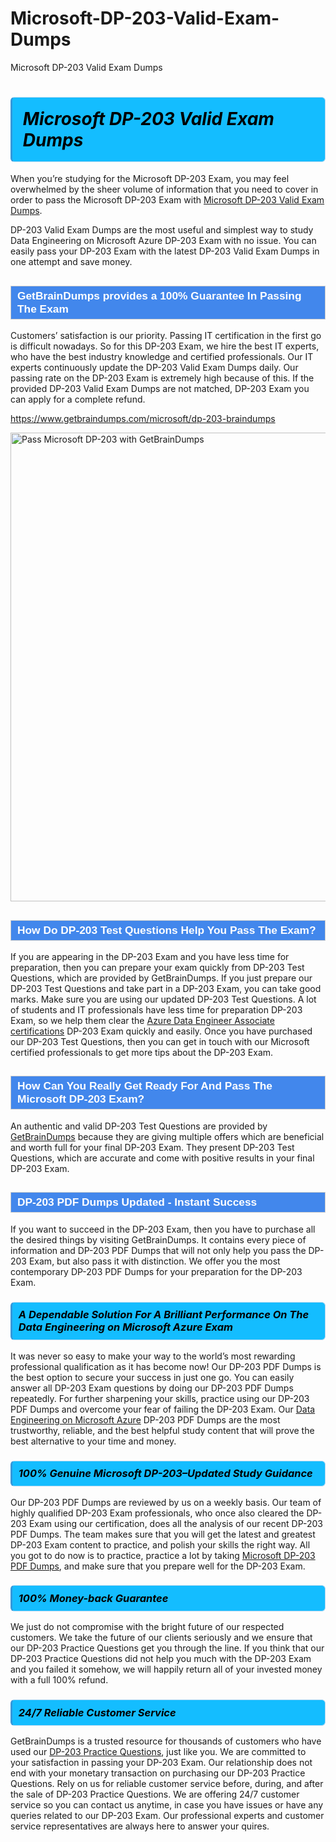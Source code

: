 # Microsoft-DP-203-Valid-Exam-Dumps
Microsoft DP-203 Valid Exam Dumps
<h1><strong><span style="display: block; color: #000000; background: #14BDFF; border: 0.5px solid #AED6F1; border-left: 3px solid #3498DB; padding: .6em; border-radius: 6px;">                     <em>Microsoft DP-203 <span class="exam_variation">Valid Exam Dumps</span> </em>                </span></strong>            </h1>                        <p>When you’re studying for the Microsoft DP-203 Exam, you may feel overwhelmed by the sheer volume of information             that you need to cover in order to pass the Microsoft DP-203 Exam with <a href="https://www.getbraindumps.com/microsoft/dp-203-braindumps">Microsoft DP-203 <span class="exam_variation">Valid Exam Dumps</span></a>.</p>            <p>DP-203 <span class="exam_variation">Valid Exam Dumps</span> are the most useful and simplest way to study Data Engineering on Microsoft Azure DP-203 Exam             with no issue. You can easily pass your DP-203 Exam with the latest DP-203 <span class="exam_variation">Valid Exam Dumps</span> in one attempt and save money.</p>                        <h2 style="background: #4287ec; border: 1px solid #cccccc; padding: 5px 10px;">                <span style="color: #ffffff;">                    <span style="font-size: 11pt;">                        <span style="line-height: normal;">                            <span style="font-family: Calibri,sans-serif;">                                <strong>                                    <span style="font-size: 13.0pt;">GetBrainDumps provides a 100% Guarantee In Passing The Exam</span>                                </strong>                            </span>                        </span>                    </span>                </span>            </h2>                        <p>Customers’ satisfaction is our priority. Passing IT certification in the first go is difficult nowadays. So for this DP-203 Exam,             we hire the best IT experts, who have the best industry knowledge and certified professionals. Our IT experts continuously update the DP-203 <span class="exam_variation">Valid Exam Dumps</span>             daily. Our passing rate on the DP-203 Exam is extremely high because of this. If the provided DP-203 <span class="exam_variation">Valid Exam Dumps</span> are not matched, DP-203 Exam you             can apply for a complete refund.</p>                                    <p><a href="https://www.getbraindumps.com/microsoft/dp-203-braindumps">https://www.getbraindumps.com/microsoft/dp-203-braindumps</a></p>                        <p><a href="https://www.getbraindumps.com/"><img src="https://www.getbraindumps.com/images/get-updated-exam-questions-with-discount-getbraindumps.jpg" class="postImage" alt="Pass Microsoft DP-203 with GetBrainDumps" width="750"></a></p>                                        <h2 style="background: #4287ec; border: 1px solid #cccccc; padding: 5px 10px;">                <span style="color: #ffffff;">                    <span style="font-size: 11pt;">                        <span style="line-height: normal;">                            <span style="font-family: Calibri,sans-serif;">                                <strong>                                    <span style="font-size: 13.0pt;">How Do DP-203 <span class="exam_variation2">Test Questions</span> Help You Pass The Exam?</span>                                </strong>                            </span>                        </span>                    </span>                </span>            </h2>                        <p>If you are appearing in the DP-203 Exam and you have less time for preparation, then you can prepare your exam quickly from DP-203 <span class="exam_variation2">Test Questions</span>,             which are provided by GetBrainDumps. If you just prepare our DP-203 <span class="exam_variation2">Test Questions</span> and take part in a DP-203 Exam, you can take good marks.             Make sure you are using our updated DP-203 <span class="exam_variation2">Test Questions</span>. A lot of students and IT professionals have less time for preparation DP-203 Exam,             so we help them clear the <a href="https://www.getbraindumps.com/microsoft/azure-data-engineer-associate-braindumps.html">Azure Data Engineer Associate certifications</a> DP-203 Exam quickly and easily. Once you have purchased             our DP-203 <span class="exam_variation2">Test Questions</span>, then you can get in touch with our Microsoft certified professionals to get more tips about the DP-203 Exam.</p>                        <h2 style="background: #4287ec; border: 1px solid #cccccc; padding: 5px 10px;">                <span style="color: #ffffff;">                    <span style="font-size: 11pt;">                        <span style="line-height: normal;">                            <span style="font-family: Calibri,sans-serif;">                                <strong>                                    <span style="font-size: 13.0pt;">How Can You Really Get Ready For And Pass The Microsoft DP-203 Exam?</span>                                </strong>                            </span>                        </span>                    </span>                </span>            </h2>                        <p>An authentic and valid DP-203 <span class="exam_variation2">Test Questions</span> are provided by <a href="https://www.getbraindumps.com/">GetBrainDumps</a> because they are giving multiple offers which are beneficial             and worth full for your final DP-203 Exam. They present DP-203 <span class="exam_variation2">Test Questions</span>, which are accurate and come with positive             results in your final DP-203 Exam.</p>                        <h2 style="background: #4287ec; border: 1px solid #cccccc; padding: 5px 10px;">                <span style="color: #ffffff;">                    <span style="font-size: 11pt;">                        <span style="line-height: normal;">                            <span style="font-family: Calibri,sans-serif;">                                <strong>                                    <span style="font-size: 13.0pt;">DP-203 <span class="exam_variation3">PDF Dumps</span> Updated - Instant Success</span>                                </strong>                            </span>                        </span>                    </span>                </span>            </h2>                        <p>If you want to succeed in the DP-203 Exam, then you have to purchase all the desired things by visiting GetBrainDumps.             It contains every piece of information and DP-203 <span class="exam_variation3">PDF Dumps</span> that will not only help you pass the DP-203 Exam,             but also pass it with distinction. We offer you the most contemporary DP-203 <span class="exam_variation3">PDF Dumps</span> for your preparation for the DP-203 Exam.</p>                        <h3>                <strong>                    <span style="display: block; color: #000000; background: #14BDFF; border: 0.5px solid #AED6F1; border-left: 3px solid #3498DB; padding: .6em; border-radius: 6px;">                        <em>A Dependable Solution For A Brilliant Performance On The Data Engineering on Microsoft Azure Exam</em>                    </span>                </strong>            </h3>                        <p>It was never so easy to make your way to the world’s most rewarding professional qualification as it has become now! Our DP-203 <span class="exam_variation3">PDF Dumps</span>             is the best option to secure your success in just one go. You can easily answer all DP-203 Exam questions by doing our DP-203 <span class="exam_variation3">PDF Dumps</span>             repeatedly. For further sharpening your skills, practice using our DP-203 <span class="exam_variation3">PDF Dumps</span> and overcome your fear of failing the DP-203 Exam.             Our <a href="https://www.getbraindumps.com/microsoft/dp-203-braindumps">Data Engineering on Microsoft Azure</a> DP-203 <span class="exam_variation3">PDF Dumps</span> are the most trustworthy, reliable, and the best helpful study             content that will prove the best alternative to your time and money.</p>                        <h3>                <strong>                    <span style="display: block; color: #000000; background: #14BDFF; border: 0.5px solid #AED6F1; border-left: 3px solid #3498DB; padding: .6em; border-radius: 6px;">                        <em>100% Genuine Microsoft DP-203–Updated Study Guidance </em>                    </span>                </strong>            </h3>                        <p>Our DP-203 <span class="exam_variation3">PDF Dumps</span> are reviewed by us on a weekly basis. Our team of highly qualified DP-203 Exam professionals, who once also             cleared the DP-203 Exam using our certification, does all the analysis of our recent DP-203 <span class="exam_variation3">PDF Dumps</span>. The team makes sure that you will get the             latest and greatest DP-203 Exam content to practice, and polish your skills the right way. All you got to do now is to practice, practice a lot by             taking <a href="https://www.getbraindumps.com/microsoft-braindumps.html">Microsoft DP-203 <span class="exam_variation3">PDF Dumps</span></a>, and make sure that you prepare well for the DP-203 Exam.</p>                        <h3>                <strong>                    <span style="display: block; color: #000000; background: #14BDFF; border: 0.5px solid #AED6F1; border-left: 3px solid #3498DB; padding: .6em; border-radius: 6px;">                        <em>100% Money-back Guarantee</em>                    </span>                </strong>            </h3>                        <p>We just do not compromise with the bright future of our respected customers. We take the future of our clients seriously and we ensure that our             DP-203 <span class="exam_variation4">Practice Questions</span> get you through the line. If you think that our DP-203 <span class="exam_variation4">Practice Questions</span> did not help you much with the DP-203 Exam and you             failed it somehow, we will happily return all of your invested money with a full 100% refund.</p>                                    <h3>                <strong>                    <span style="display: block; color: #000000; background: #14BDFF; border: 0.5px solid #AED6F1; border-left: 3px solid #3498DB; padding: .6em; border-radius: 6px;">                        <em>24/7 Reliable Customer Service</em>                    </span>                </strong>            </h3>                        <p>GetBrainDumps is a trusted resource for thousands of customers who have used our <a href="https://www.getbraindumps.com/microsoft/dp-203-braindumps">DP-203 <span class="exam_variation4">Practice Questions</span></a>, just like you. We are committed to your             satisfaction in passing your DP-203 Exam. Our relationship does not end with your monetary transaction on purchasing our DP-203 <span class="exam_variation4">Practice Questions</span>.             Rely on us for reliable customer service before, during, and after the sale of DP-203 <span class="exam_variation4">Practice Questions</span>. We are offering 24/7 customer service so you             can contact us anytime, in case you have issues or have any queries related to our DP-203 Exam. Our professional experts and customer service             representatives are always here to answer your quires.</p>                    
